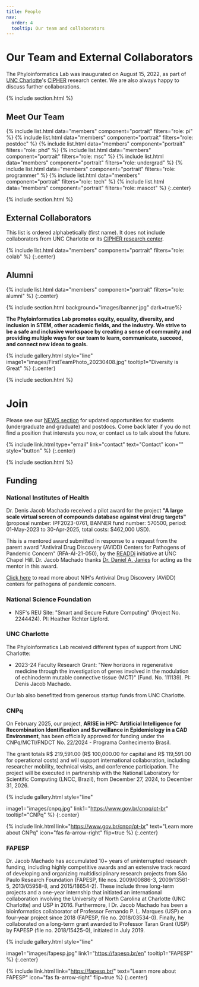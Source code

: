 ```yaml
---
title: People
nav:
  order: 4
  tooltip: Our team and collaborators
---
```


# <i class="fas fa-users"></i>Our Team and External Collaborators

The Phyloinformatics Lab was inaugurated on August 15, 2022, as part of [UNC Charlotte](https://www.charlotte.edu/)'s [CIPHER](https://cipher.charlotte.edu/) research center. We are also always happy to discuss further collaborations.

{% include section.html %}

## Meet Our Team

{% include list.html data="members" component="portrait" filters="role: pi" %}
{% include list.html data="members" component="portrait" filters="role: postdoc" %}
{% include list.html data="members" component="portrait" filters="role: phd" %}
{% include list.html data="members" component="portrait" filters="role: msc" %}
{% include list.html data="members" component="portrait" filters="role: undergrad" %}
{% include list.html data="members" component="portrait" filters="role: programmer" %}
{% include list.html data="members" component="portrait" filters="role: tech" %}
{% include list.html data="members" component="portrait" filters="role: mascot" %}
{:.center}

{% include section.html %}

## External Collaborators

This list is ordered alphabetically (first name). It does not include collaborators from UNC Charlotte or its [CIPHER research center](http://cipher.charlotte.edu/).

{% include list.html data="members" component="portrait" filters="role: colab" %}
{:.center}

## Alumni

{% include list.html data="members" component="portrait" filters="role: alumni" %}
{:.center}

{% include section.html background="images/banner.jpg" dark=true%}

**The Phyloinformatics Lab promotes equity, equality, diversity, and inclusion in STEM, other academic fields, and the industry. We strive to be a safe and inclusive workspace by creating a sense of community and providing multiple ways for our team to learn, communicate, succeed, and connect new ideas to goals.**

{%
include gallery.html
style="line"
image1="images/FirstTeamPhoto_20230408.jpg"
tooltip1="Diversity is Great"
%}
{:.center}

{% include section.html %}

# <i class="fas fa-clipboard"></i>Join

Please see our [NEWS section](https://phyloinformatics.com/news/) for updated opportunities for students (undergraduate and graduate) and postdocs. Come back later if you do not find a position that interests you now, or contact us to talk about the future.

{% include link.html type="email" link="contact" text="Contact" icon="" style="button" %}
{:.center}

{% include section.html %}

## Funding

### National Institutes of Health

Dr. Denis Jacob Machado received a pilot award for the project **"A large scale virtual screen of compounds database against viral drug targets"** (proposal number: IPF2023-0761, BANNER fund number: 570500, period: 01-May-2023 to 30-Apr-2025, total costs: $462,000 USD).

This is a mentored award submitted in response to a request from the parent award "Antiviral Drug Discovery (AViDD) Centers for Pathogens of Pandemic Concern" (RFA-AI-21-050), by the [READDi](https://readdi-ac.org/) initiative at UNC Chapel Hill. Dr. Jacob Machado thanks [Dr. Daniel A. Janies](https://janieslab.github.io/) for acting as the mentor in this award.

[Click here](https://www.niaid.nih.gov/research/antiviral-drug-discovery-centers-pathogens-pandemic-concern) to read more about NIH's Antiviral Drug Discovery (AViDD) centers for pathogens of pandemic concern.

### National Science Foundation

- NSF's REU Site: "Smart and Secure Future Computing" (Project No. 2244424). PI: Heather Richter Lipford.

### UNC Charlotte

The Phyloinformatics Lab received different types of support from UNC Charlotte:

- 2023-24 Faculty Research Grant: "New horizons in regenerative medicine through the investigation of genes involved in the modulation of echinoderm mutable connective tissue (MCT)" (Fund. No. 111139). PI: Denis Jacob Machado.

Our lab also benefitted from generous startup funds from UNC Charlotte.

### CNPq

On February 2025, our project, **ARISE in HPC: Artificial Intelligence for Recombination Identification and Surveillance in Epidemiology in a CAD Environment**, has been officially approved for funding under the CNPq/MCTI/FNDCT No. 22/2024 - Programa Conhecimento Brasil.

The grant totals R$ 219,591.00 (R$ 100,000.00 for capital and R$ 119,591.00 for operational costs) and will support international collaboration, including researcher mobility, technical visits, and conference participation. The project will be executed in partnership with the National Laboratory for Scientific Computing (LNCC, Brazil), from December 27, 2024, to December 31, 2026.

{%
include gallery.html
style="line"

image1="images/cnpq.jpg"
link1="https://www.gov.br/cnpq/pt-br"
tooltip1="CNPq"
%}
{:.center}

{% include link.html link="https://www.gov.br/cnpq/pt-br" text="Learn more about CNPq" icon="fas fa-arrow-right" flip=true %}
{:.center}

### FAPESP

Dr. Jacob Machado has accumulated 10+ years of uninterrupted research funding, including highly competitive awards and an extensive track record of developing and organizing multidisciplinary research projects from São Paulo Research Foundation (FAPESP, file nos. 2009/00886-3, 2009/13561-5, 2013/05958-8, and 2015/18654-2). These include three long-term projects and a one-year internship that initiated an international collaboration involving the University of North Carolina at Charlotte (UNC Charlotte) and USP in 2016. Furthermore, I Dr. Jacob Machado has been a bioinformatics collaborator of Professor Fernando P. L. Marques (USP) on a four-year project since 2018 (FAPESP, file no. 2018/03534-0). Finally, he collaborated on a long-term grant awarded to Professor Taran Grant (USP) by FAPESP (file no. 2018/15425-0), initiated in July 2019.

{%
  include gallery.html
  style="line"

  image1="images/fapesp.jpg"
  link1="https://fapesp.br/en"
  tooltip1="FAPESP"
%}
{:.center}

{% include link.html link="https://fapesp.br/" text="Learn more about FAPESP" icon="fas fa-arrow-right" flip=true %}
{:.center}
